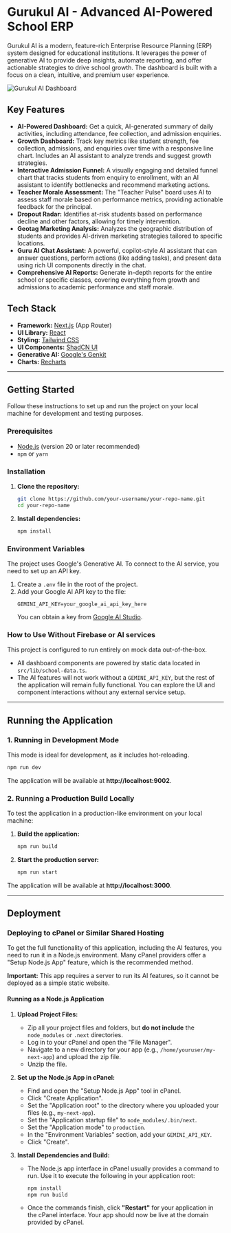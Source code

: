 # Gurukul AI - Advanced AI-Powered School ERP

Gurukul AI is a modern, feature-rich Enterprise Resource Planning (ERP) system designed for educational institutions. It leverages the power of generative AI to provide deep insights, automate reporting, and offer actionable strategies to drive school growth. The dashboard is built with a focus on a clean, intuitive, and premium user experience.

![Gurukul AI Dashboard](https://storage.googleapis.com/studiostack/screenshots/veritas-ai-dashboard-v1.png)

## Key Features

-   **AI-Powered Dashboard:** Get a quick, AI-generated summary of daily activities, including attendance, fee collection, and admission enquiries.
-   **Growth Dashboard:** Track key metrics like student strength, fee collection, admissions, and enquiries over time with a responsive line chart. Includes an AI assistant to analyze trends and suggest growth strategies.
-   **Interactive Admission Funnel:** A visually engaging and detailed funnel chart that tracks students from enquiry to enrollment, with an AI assistant to identify bottlenecks and recommend marketing actions.
-   **Teacher Morale Assessment:** The "Teacher Pulse" board uses AI to assess staff morale based on performance metrics, providing actionable feedback for the principal.
-   **Dropout Radar:** Identifies at-risk students based on performance decline and other factors, allowing for timely intervention.
-   **Geotag Marketing Analysis:** Analyzes the geographic distribution of students and provides AI-driven marketing strategies tailored to specific locations.
-   **Guru AI Chat Assistant:** A powerful, copilot-style AI assistant that can answer questions, perform actions (like adding tasks), and present data using rich UI components directly in the chat.
-   **Comprehensive AI Reports:** Generate in-depth reports for the entire school or specific classes, covering everything from growth and admissions to academic performance and staff morale.

## Tech Stack

-   **Framework:** [Next.js](https://nextjs.org/) (App Router)
-   **UI Library:** [React](https://react.dev/)
-   **Styling:** [Tailwind CSS](https://tailwindcss.com/)
-   **UI Components:** [ShadCN UI](https://ui.shadcn.com/)
-   **Generative AI:** [Google's Genkit](https://firebase.google.com/docs/genkit)
-   **Charts:** [Recharts](https://recharts.org/)

---

## Getting Started

Follow these instructions to set up and run the project on your local machine for development and testing purposes.

### Prerequisites

-   [Node.js](https://nodejs.org/) (version 20 or later recommended)
-   `npm` or `yarn`

### Installation

1.  **Clone the repository:**
    ```sh
    git clone https://github.com/your-username/your-repo-name.git
    cd your-repo-name
    ```

2.  **Install dependencies:**
    ```sh
    npm install
    ```

### Environment Variables

The project uses Google's Generative AI. To connect to the AI service, you need to set up an API key.

1.  Create a `.env` file in the root of the project.
2.  Add your Google AI API key to the file:
    ```.env
    GEMINI_API_KEY=your_google_ai_api_key_here
    ```
    You can obtain a key from [Google AI Studio](https://aistudio.google.com/).

### How to Use Without Firebase or AI services

This project is configured to run entirely on mock data out-of-the-box.
-   All dashboard components are powered by static data located in `src/lib/school-data.ts`.
-   The AI features will not work without a `GEMINI_API_KEY`, but the rest of the application will remain fully functional. You can explore the UI and component interactions without any external service setup.

---

## Running the Application

### 1. Running in Development Mode

This mode is ideal for development, as it includes hot-reloading.

```sh
npm run dev
```

The application will be available at **http://localhost:9002**.

### 2. Running a Production Build Locally

To test the application in a production-like environment on your local machine:

1.  **Build the application:**
    ```sh
    npm run build
    ```
2.  **Start the production server:**
    ```sh
    npm run start
    ```
The application will be available at **http://localhost:3000**.

---

## Deployment

### Deploying to cPanel or Similar Shared Hosting

To get the full functionality of this application, including the AI features, you need to run it in a Node.js environment. Many cPanel providers offer a "Setup Node.js App" feature, which is the recommended method.

**Important:** This app requires a server to run its AI features, so it cannot be deployed as a simple static website.

#### Running as a Node.js Application

1.  **Upload Project Files:**
    -   Zip all your project files and folders, but **do not include** the `node_modules` or `.next` directories.
    -   Log in to your cPanel and open the "File Manager".
    -   Navigate to a new directory for your app (e.g., `/home/youruser/my-next-app`) and upload the zip file.
    -   Unzip the file.

2.  **Set up the Node.js App in cPanel:**
    -   Find and open the "Setup Node.js App" tool in cPanel.
    -   Click "Create Application".
    -   Set the "Application root" to the directory where you uploaded your files (e.g., `my-next-app`).
    -   Set the "Application startup file" to `node_modules/.bin/next`.
    -   Set the "Application mode" to `production`.
    -   In the "Environment Variables" section, add your `GEMINI_API_KEY`.
    -   Click "Create".

3.  **Install Dependencies and Build:**
    -   The Node.js app interface in cPanel usually provides a command to run. Use it to execute the following in your application root:
        ```sh
        npm install
        npm run build
        ```
    -   Once the commands finish, click **"Restart"** for your application in the cPanel interface. Your app should now be live at the domain provided by cPanel.
